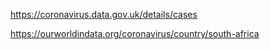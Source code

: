 https://coronavirus.data.gov.uk/details/cases

https://ourworldindata.org/coronavirus/country/south-africa
